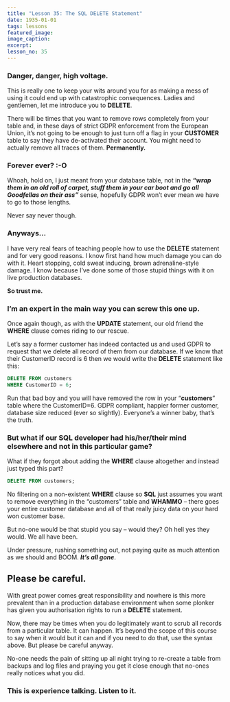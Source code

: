 ```yaml
---
title: "Lesson 35: The SQL DELETE Statement"
date: 1935-01-01
tags: lessons
featured_image: 
image_caption: 
excerpt: 
lesson_no: 35
---
```

### Danger, danger, high voltage.

This is really one to keep your wits around you for as making a mess of using it could end up with catastrophic consequences. Ladies and gentlemen, let me introduce you to **DELETE**.

There will be times that you want to remove rows completely from your table and, in these days of strict GDPR enforcement from the European Union, it&#8217;s not going to be enough to just turn off a flag in your **CUSTOMER** table to say they have de-activated their account. You might need to actually remove all traces of them. **Permanently.**

### Forever ever? :-O

Whoah, hold on, I just meant from your database table, not in the _**&#8220;wrap them in an old roll of carpet, stuff them in your car boot and go all Goodfellas on their ass&#8221;**_ sense, hopefully GDPR won&#8217;t ever mean we have to go to those lengths.

Never say never though.

### Anyways&#8230;

I have very real fears of teaching people how to use the **DELETE** statement and for very good reasons. I know first hand how much damage you can do with it. Heart stopping, cold sweat inducing, brown adrenaline-style damage. I know because I&#8217;ve done some of those stupid things with it on live production databases.

**So trust me.**

### I&#8217;m an expert in the main way you can screw this one up.

Once again though, as with the **UPDATE** statement, our old friend the **WHERE** clause comes riding to our rescue.

Let&#8217;s say a former customer has indeed contacted us and used GDPR to request that we delete all record of them from our database. If we know that their CustomerID record is 6 then we would write the **DELETE** statement like this:

```sql
DELETE FROM customers
WHERE CustomerID = 6;
```

Run that bad boy and you will have removed the row in your &#8220;**customers**&#8221; table where the CustomerID=6. GDPR compliant, happier former customer, database size reduced (ever so slightly). Everyone&#8217;s a winner baby, that&#8217;s the truth.

### But what if our SQL developer had his/her/their mind elsewhere and not in this particular game?

What if they forgot about adding the **WHERE** clause altogether and instead just typed this part?

```sql 
DELETE FROM customers;
```

No filtering on a non-existent **WHERE** clause so **SQL** just assumes you want to remove everything in the &#8220;customers&#8221; table and **WHAMMO** &#8211; there goes your entire customer database and all of that really juicy data on your hard won customer base.

But no-one would be that stupid you say &#8211; would they? Oh hell yes they would. We all have been.

Under pressure, rushing something out, not paying quite as much attention as we should and BOOM. _**It&#8217;s all gone**_.

## Please be careful.

With great power comes great responsibility and nowhere is this more prevalent than in a production database environment when some plonker has given you authorisation rights to run a **DELETE** statement.

Now, there may be times when you do legitimately want to scrub all records from a particular table. It can happen. It&#8217;s beyond the scope of this course to say when it would but it can and if you need to do that, use the syntax above. But please be careful anyway.

No-one needs the pain of sitting up all night trying to re-create a table from backups and log files and praying you get it close enough that no-ones really notices what you did.

### This is experience talking. Listen to it.
